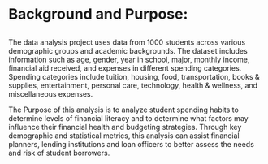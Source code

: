 # Background and Purpose:

##
The data analysis project uses data from 1000 students across various demographic groups and academic backgrounds.
The dataset includes information such as age, gender, year in school, major, monthly income, financial aid received, and expenses in different spending categories.
Spending categories include tuition, housing, food, transportation, books & supplies, entertainment, personal care, technology, health & wellness, and miscellaneous expenses.

The Purpose of this analysis is to analyze student spending habits to determine levels of financial literacy and to determine what factors may influence their financial health and budgeting strategies. Through key demographic and statistical metrics, this analysis can assist financial planners, lending institutions and loan officers to better assess the needs and risk of student borrowers.
